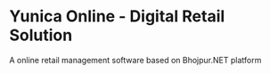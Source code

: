# Yunica Online - Digital Retail Solution

A online retail management software based on Bhojpur.NET platform
